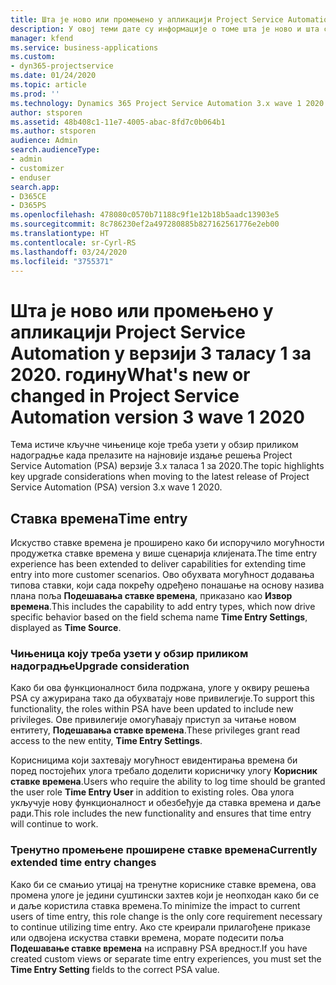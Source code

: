 ```yaml
---
title: Шта је ново или промењено у апликацији Project Service Automation у верзији 3.x таласу 1 за 2020. годину
description: У овој теми дате су информације о томе шта је ново и шта се променило у решењу Project Service Automation у верзији 3 таласу 1 за 2020.
manager: kfend
ms.service: business-applications
ms.custom:
- dyn365-projectservice
ms.date: 01/24/2020
ms.topic: article
ms.prod: ''
ms.technology: Dynamics 365 Project Service Automation 3.x wave 1 2020
author: stsporen
ms.assetid: 48b408c1-11e7-4005-abac-8fd7c0b064b1
ms.author: stsporen
audience: Admin
search.audienceType:
- admin
- customizer
- enduser
search.app:
- D365CE
- D365PS
ms.openlocfilehash: 478080c0570b71188c9f1e12b18b5aadc13903e5
ms.sourcegitcommit: 8c786230ef2a497280885b827162561776e2eb00
ms.translationtype: HT
ms.contentlocale: sr-Cyrl-RS
ms.lasthandoff: 03/24/2020
ms.locfileid: "3755371"
---
```

# <a name="whats-new-or-changed-in-project-service-automation-version-3-wave-1-2020"></a><span data-ttu-id="dc4f1-103">Шта је ново или промењено у апликацији Project Service Automation у верзији 3 таласу 1 за 2020. годину</span><span class="sxs-lookup"><span data-stu-id="dc4f1-103">What's new or changed in Project Service Automation version 3 wave 1 2020</span></span>
<span data-ttu-id="dc4f1-104">Тема истиче кључне чињенице које треба узети у обзир приликом надоградње када прелазите на најновије издање решења Project Service Automation (PSA) верзије 3.x таласа 1 за 2020.</span><span class="sxs-lookup"><span data-stu-id="dc4f1-104">The topic highlights key upgrade considerations when moving to the latest release of Project Service Automation (PSA) version 3.x wave 1 2020.</span></span>

## <a name="time-entry"></a><span data-ttu-id="dc4f1-105">Ставка времена</span><span class="sxs-lookup"><span data-stu-id="dc4f1-105">Time entry</span></span>
<span data-ttu-id="dc4f1-106">Искуство ставке времена је проширено како би испоручило могућности продужетка ставке времена у више сценарија клијената.</span><span class="sxs-lookup"><span data-stu-id="dc4f1-106">The time entry experience has been extended to deliver capabilities for extending time entry into more customer scenarios.</span></span> <span data-ttu-id="dc4f1-107">Ово обухвата могућност додавања типова ставки, који сада покрећу одређено понашање на основу назива плана поља **Подешавања ставке времена**, приказано као **Извор времена**.</span><span class="sxs-lookup"><span data-stu-id="dc4f1-107">This includes the capability to add entry types, which now drive specific behavior based on the field schema name **Time Entry Settings**, displayed as **Time Source**.</span></span>

### <a name="upgrade-consideration"></a><span data-ttu-id="dc4f1-108">Чињеница коју треба узети у обзир приликом надоградње</span><span class="sxs-lookup"><span data-stu-id="dc4f1-108">Upgrade consideration</span></span>
<span data-ttu-id="dc4f1-109">Како би ова функционалност била подржана, улоге у оквиру решења PSA су ажурирана тако да обухватају нове привилегије.</span><span class="sxs-lookup"><span data-stu-id="dc4f1-109">To support this functionality, the roles within PSA have been updated to include new privileges.</span></span> <span data-ttu-id="dc4f1-110">Ове привилегије омогућавају приступ за читање новом ентитету, **Подешавања ставке времена**.</span><span class="sxs-lookup"><span data-stu-id="dc4f1-110">These privileges grant read access to the new entity, **Time Entry Settings**.</span></span>

<span data-ttu-id="dc4f1-111">Корисницима који захтевају могућност евидентирања времена би поред постојећих улога требало доделити корисничку улогу **Корисник ставке времена**.</span><span class="sxs-lookup"><span data-stu-id="dc4f1-111">Users who require the ability to log time should be granted the user role **Time Entry User** in addition to existing roles.</span></span> <span data-ttu-id="dc4f1-112">Ова улога укључује нову функционалност и обезбеђује да ставка времена и даље ради.</span><span class="sxs-lookup"><span data-stu-id="dc4f1-112">This role includes the new functionality and ensures that time entry will continue to work.</span></span>

### <a name="currently-extended-time-entry-changes"></a><span data-ttu-id="dc4f1-113">Тренутно промењене проширене ставке времена</span><span class="sxs-lookup"><span data-stu-id="dc4f1-113">Currently extended time entry changes</span></span>
<span data-ttu-id="dc4f1-114">Како би се смањио утицај на тренутне кориснике ставке времена, ова промена улоге је једини суштински захтев који је неопходан како би се и даље користила ставка времена.</span><span class="sxs-lookup"><span data-stu-id="dc4f1-114">To minimize the impact to current users of time entry, this role change is the only core requirement necessary to continue utilizing time entry.</span></span> <span data-ttu-id="dc4f1-115">Ако сте креирали прилагођене приказе или одвојена искуства ставки времена, морате подесити поља **Подешавање ставке времена** на исправну PSA вредност.</span><span class="sxs-lookup"><span data-stu-id="dc4f1-115">If you have created custom views or separate time entry experiences, you must set the **Time Entry Setting** fields to the correct PSA value.</span></span>
